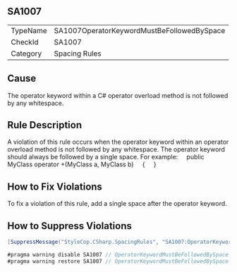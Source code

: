 ﻿## SA1007

<table>
<tr>
  <td>TypeName</td>
  <td>SA1007OperatorKeywordMustBeFollowedBySpace</td>
</tr>
<tr>
  <td>CheckId</td>
  <td>SA1007</td>
</tr>
<tr>
  <td>Category</td>
  <td>Spacing Rules</td>
</tr>
</table>

## Cause

The operator keyword within a C# operator overload method is not followed by any whitespace.

## Rule Description

A violation of this rule occurs when the operator keyword within an operator overload method is not followed by any whitespace. The operator keyword should always be followed by a single space. For example:
    public MyClass operator +(MyClass a, MyClass b)
    {
    }



## How to Fix Violations

To fix a violation of this rule, add a single space after the operator keyword.

## How to Suppress Violations

```csharp
[SuppressMessage("StyleCop.CSharp.SpacingRules", "SA1007:OperatorKeywordMustBeFollowedBySpace", Justification = "Reviewed.")]
```

```csharp
#pragma warning disable SA1007 // OperatorKeywordMustBeFollowedBySpace
#pragma warning restore SA1007 // OperatorKeywordMustBeFollowedBySpace
```
